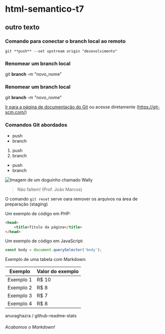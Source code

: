 # html-semantico-t7
## outro texto
### Comando para conectar o branch local ao remoto
```
git **push** --set upstream origin "desevolvimento"
```
### Renomear um branch local

git **branch** -m "novo_nome"

### Renomear um branch local

git **branch** -m "novo_nome"

[Ir para a página de documentação do Git](https://git-scm.com) ou acesse diretamente (https://git-scm.com/) 

### Comandos Git abordados
- push
- branch

1. push
2. branch

* push
* branch

![Imagem de um doguinho chamado Wally](https://pipz.com/static/images/blog/eddie.png)

> Não faltem!
> (Prof. João Marcos)

O comando `git reset` serve oara remover os arquivos na área de preparação (staging)

Um exemplo de código em PHP:

~~~html
<head>
    <title>Título da página</title>
</head>
~~~

Um exemplo de código em JavaScript:

~~~~javascript
const body = document.querySelector('body');
~~~~

Exemplo de uma tabela com Markdown:

Exemplo   | Valor do exemplo
---------|------------------
Exemplo 1 | R$ 10
Exemplo 2 | R$  8
Exemplo 3 | R$ 7
Exemplo 4 | R$ 8


anuraghazra / github-readme-stats 

###### Acabamos o Markdown!


